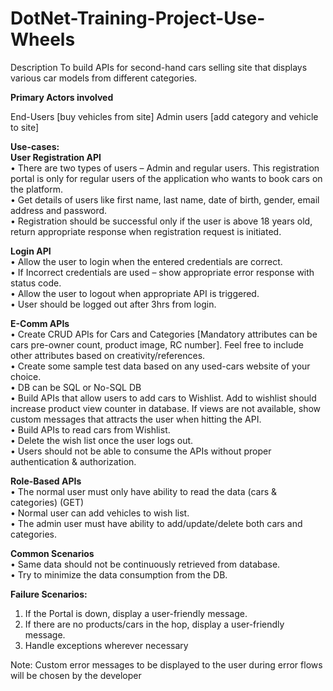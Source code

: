 # DotNet-Training-Project-Use-Wheels
Description To build APIs for second-hand cars selling site that displays various car models from different categories.

**Primary Actors involved**

End-Users [buy vehicles from site]
Admin users [add category and vehicle to site]

**Use-cases:**      
**User Registration API**       
• There are two types of users – Admin and regular users. This registration portal is only for regular users of the application who wants to book cars on the platform.  
• Get details of users like first name, last name, date of birth, gender, email address and password.    
• Registration should be successful only if the user is above 18 years old, return appropriate response when registration request is initiated.    

**Login API**        
• Allow the user to login when the entered credentials are correct.  
• If Incorrect credentials are used – show appropriate error response with status code.   
• Allow the user to logout when appropriate API is triggered.  
• User should be logged out after 3hrs from login.  

**E-Comm APIs**          
• Create CRUD APIs for Cars and Categories [Mandatory attributes can be cars pre-owner count, product image, RC number]. Feel free to include other attributes based on creativity/references.  
• Create some sample test data based on any used-cars website of your choice.  
• DB can be SQL or No-SQL DB  
• Build APIs that allow users to add cars to Wishlist. Add to wishlist should increase product view counter in database. If views are not available, show custom messages that attracts the user when hitting the API.   
• Build APIs to read cars from Wishlist.  
• Delete the wish list once the user logs out.  
• Users should not be able to consume the APIs without proper authentication & authorization.  

**Role-Based APIs**  
• The normal user must only have ability to read the data (cars & categories) (GET)  
• Normal user can add vehicles to wish list.  
• The admin user must have ability to add/update/delete both cars and categories.  

**Common Scenarios**  
• Same data should not be continuously retrieved from database.  
• Try to minimize the data consumption from the DB.  

**Failure Scenarios:**  
1. If the Portal is down, display a user-friendly message.  
2. If there are no products/cars in the hop, display a user-friendly message.  
3. Handle exceptions wherever necessary  

Note: Custom error messages to be displayed to the user during error flows will be chosen by the developer   
